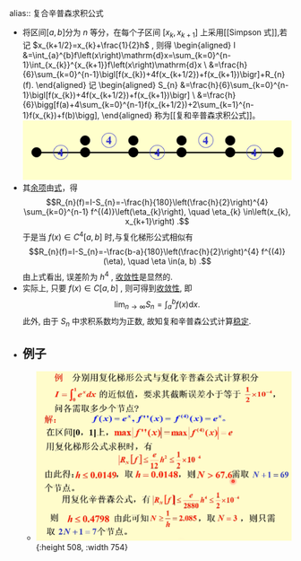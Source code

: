alias:: 复合辛普森求积公式

- 将区间$[a,b]$分为 $n$ 等分，在每个子区间 $[x_k,x_{k+1}]$ 上采用[[Simpson 式]],若记 $x_{k+1/2}=x_{k}+\frac{1}{2}h$ , 则得
  \begin{aligned}
  I &=\int_{a}^{b}f\left(x\right)\mathrm{d}x=\sum_{k=0}^{n-1}\int_{x_{k}}^{x_{k+1}}f\left(x\right)\mathrm{d}x \\
  &=\frac{h}{6}\sum_{k=0}^{n-1}\bigl[f(x_{k})+4f(x_{k+1/2})+f(x_{k+1})\bigr]+R_{n}(f).
  \end{aligned}
  记
  \begin{aligned}
  S_{n} &=\frac{h}{6}\sum_{k=0}^{n-1}\bigl[f(x_{k})+4f(x_{k+1/2})+f(x_{k+1})\bigr] \\
  &=\frac{h}{6}\bigg[f(a)+4\sum_{k=0}^{n-1}f(x_{k+1/2})+2\sum_{k=1}^{n-1}f(x_{k})+f(b)\bigg],
  \end{aligned}
  称为[[复和辛普森求积公式]]。
  ![image.png](../assets/image_1705394806712_0.png)
- 其[余项](求积公式余项)由[式](((65a5331f-979f-41be-9f75-45d9e5a43489)))，得
  $$R_{n}(f)=I-S_{n}=-\frac{h}{180}\left(\frac{h}{2}\right)^{4} \sum_{k=0}^{n-1} f^{(4)}\left(\eta_{k}\right), \quad \eta_{k} \in\left(x_{k}, x_{k+1}\right) .$$
  于是当  $f(x) \in C^{4}[a, b]$  时,与复化梯形公式相似有
  $$R_{n}(f)=I-S_{n}=-\frac{b-a}{180}\left(\frac{h}{2}\right)^{4} f^{(4)}(\eta), \quad \eta \in(a, b) .$$
  由上式看出, 误差阶为  $h^{4}$ , [收敛性]([[求积公式收敛性]])是显然的.
- 实际上, 只要  $f(x) \in C[a, b]$ , 则可得到[收敛性]([[求积公式收敛性]]),  即
  $$\lim _{n \rightarrow \infty} S_{n}=\int_{a}^{b} f(x) \mathrm{d} x .$$
  此外, 由于  $S_{n}$  中求积系数均为正数, 故知复和辛普森公式计算[稳定]([[求积公式稳定性]]).
- ## 例子
	- ![image.png](../assets/image_1705398775816_0.png){:height 508, :width 754}